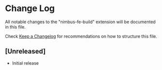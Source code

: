 # Change Log

All notable changes to the "nimbus-fe-build" extension will be documented in this file.

Check [Keep a Changelog](http://keepachangelog.com/) for recommendations on how to structure this file.

## [Unreleased]

- Initial release